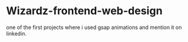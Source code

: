 # Wizardz-frontend-web-design
one of the first projects where i used gsap animations and mention it on linkedin.
